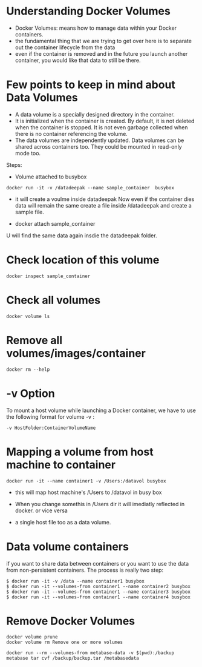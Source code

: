 
# Understanding Docker Volumes

 * Docker Volumes: means how to manage data within your Docker containers.
 * the fundamental thing that we are trying to get over here is to separate out the container lifecycle from the data
 *  even if the container is removed and in the future you launch another container, you would like that data to still be there.
 
 
# Few points to keep in mind about Data Volumes

* A data volume is a specially designed directory in the container.
* It is initialized when the container is created. By default, it is not deleted when the container is stopped. It is not even garbage collected when there is no container referencing the volume.
* The data volumes are independently updated. Data volumes can be shared across containers too. They could be mounted in read-only mode too.


Steps:

* Volume attached to busybox 

```
docker run -it -v /datadeepak --name sample_container  busybox
```

* it will create a voulme inside datadeepak
Now even if the container dies data will remain the same
create a file inside /datadeepak and create a sample file.

* docker attach sample_container

U will find the same data again insdie the datadeepak folder.


# Check location of this volume 

```
docker inspect sample_container
```

# Check all volumes

```
docker volume ls
```

# Remove all volumes/images/container

```
docker rm --help
```

# -v Option
To mount a host volume while launching a Docker container, we have to use the following format for volume -v :

```
-v HostFolder:ContainerVolumeName
```

# Mapping a volume from host machine to container

```
docker run -it --name container1 -v /Users:/datavol busybox
```

* this will map host machine's /Users to /datavol in busy box

* When you change somethis in /Users dir it will imediatly reflected in docker.
or vice versa

* a single host file too as a data volume.


# Data volume containers
if you want to share data between containers or you want to use the data from non-persistent containers. The process is really two step:

```
$ docker run -it -v /data --name container1 busybox
$ docker run -it --volumes-from container1 --name container2 busybox
$ docker run -it --volumes-from container1 --name container3 busybox
$ docker run -it --volumes-from container1 --name container4 busybox
```

# Remove Docker Volumes

```
docker volume prune
docker volume rm Remove one or more volumes

docker run --rm --volumes-from metabase-data -v $(pwd):/backup metabase tar cvf /backup/backup.tar /metabasedata
```

